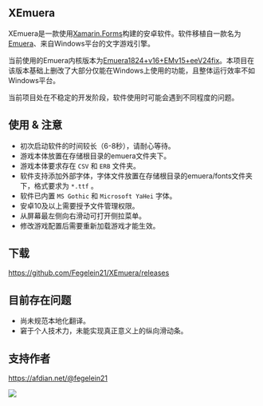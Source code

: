 ## XEmuera
XEmuera是一款使用[Xamarin.Forms](https://dotnet.microsoft.com/apps/xamarin)构建的安卓软件。软件移植自一款名为[Emuera](https://osdn.net/projects/emuera)、来自Windows平台的文字游戏引擎。

当前使用的Emuera内核版本为[Emuera1824+v16+EMv15+eeV24fix](https://gitlab.com/EvilMask/emuera.em)。本项目在该版本基础上删改了大部分仅能在Windows上使用的功能，且整体运行效率不如Windows平台。

当前项目处在不稳定的开发阶段，软件使用时可能会遇到不同程度的问题。

## 使用 & 注意
- 初次启动软件的时间较长（6-8秒），请耐心等待。
- 游戏本体放置在存储根目录的emuera文件夹下。
- 游戏本体要求存在 `CSV` 和 `ERB` 文件夹。
- 软件支持添加外部字体，字体文件放置在存储根目录的emuera/fonts文件夹下，格式要求为 `*.ttf` 。
- 软件已内置 `MS Gothic` 和 `Microsoft YaHei` 字体。
- 安卓10及以上需要授予文件管理权限。
- 从屏幕最左侧向右滑动可打开侧拉菜单。
- 修改游戏配置后需要重新加载游戏才能生效。

## 下载
https://github.com/Fegelein21/XEmuera/releases

## 目前存在问题
- 尚未规范本地化翻译。
- 窘于个人技术力，未能实现真正意义上的纵向滑动条。

## 支持作者
https://afdian.net/@fegelein21

![](https://img1.imgtp.com/2022/06/28/i6DiqbMT.jpg)
